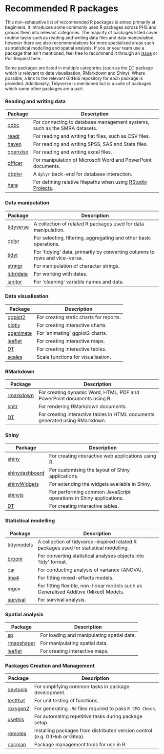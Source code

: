 # Recommended R packages

This non-exhaustive list of recommended R packages is aimed primarily at beginners. It introduces some commonly used R packages across PHS and groups them into relevant categories. The majority of packages listed cover routine tasks such as reading and writing data files and data manipulation, however there are also recommendations for more specialised areas such as statistical modelling and spatial analysis. If you or your team use a package that isn't mentioned, feel free to recommend it through an [Issue](https://github.com/Public-Health-Scotland/R-Resources/issues) or Pull Request here.

Some packages are listed in multiple categories (such as the [DT](https://github.com/rstudio/DT) package which is relevant to data visualisation, RMarkdown and Shiny). Where possible, a link to the relevant GitHub repository for each package is provided. Additionally, Tidyverse is mentioned but is a suite of packages which some other packages are a part.


### Reading and writing data

Package | Description
--- | ---
[odbc](https://github.com/r-dbi/odbc) | For connecting to database management systems, such as the SMRA datasets.
[readr](https://github.com/tidyverse/readr) | For reading and writing flat files, such as CSV files.
[haven](https://github.com/tidyverse/haven) | For reading and writing SPSS, SAS and Stata files.
[openxlsx](https://github.com/ycphs/openxlsx) | For reading and writing excel files.
[officer](https://github.com/davidgohel/officer) | For manipulation of Microsoft Word and PowerPoint documents.
[dbplyr](https://github.com/tidyverse/dbplyr) | A `dplyr` back-end for database interaction.
[here](https://github.com/r-lib/here) | For defining relative filepaths when using [RStudio Projects](https://support.rstudio.com/hc/en-us/articles/200526207-Using-Projects).

### Data manipulation

Package | Description
--- | ---
[tidyverse](https://github.com/tidyverse) | A collection of related R packages used for data manipulation.
[dplyr](https://github.com/tidyverse/dplyr) | For selecting, filtering, aggregating and other basic operations.
[tidyr](https://github.com/tidyverse/tidyr) | For 'tidying' data, primarily by converting columns to rows and vice-versa.
[stringr](https://github.com/tidyverse/stringr) | For manipulation of character strings.
[lubridate](https://github.com/tidyverse/lubridate) | For working with dates.
[janitor](https://github.com/sfirke/janitor) | For 'cleaning' variable names and data.


### Data visualisation

Package | Description
--- | ---
[ggplot2](https://github.com/tidyverse/ggplot2) | For creating static charts for reports.
[plotly](https://github.com/ropensci/plotly) | For creating interactive charts.
[gganimate](https://github.com/thomasp85/gganimate) | For 'animating' ggplot2 charts.
[leaflet](https://github.com/rstudio/leaflet) | For creating interactive maps.
[DT](https://github.com/rstudio/DT) | For creating interactive tables.
[scales](https://github.com/r-lib/scales) | Scale functions for visualisation.


### RMarkdown

Package | Description
--- | ---
[rmarkdown](https://github.com/rstudio/rmarkdown) | For creating dynamic Word, HTML, PDF and PowerPoint documents using R.
[knitr](https://github.com/yihui/knitr) | For rendering RMarkdown documents.
[DT](https://github.com/rstudio/DT) | For creating interactive tables in HTML documents generated using RMarkdown.


### Shiny

Package | Description
--- | ---
[shiny](https://github.com/rstudio/shiny) | For creating interactive web applications using R.
[shinydashboard](https://github.com/rstudio/shinydashboard) | For customising the layout of Shiny applications.
[shinyWidgets](https://github.com/dreamRs/shinyWidgets) | For extending the widgets available in Shiny.
[shinyjs](https://github.com/daattali/shinyjs) | For performing common JavaScript operations in Shiny applications.
[DT](https://github.com/rstudio/DT) | For creating interactive tables.


### Statistical modelling

Package | Description
--- | ---
[tidymodels](https://github.com/tidymodels) | A collection of tidyverse-inspired related R packages used for statistical modelling.
[broom](https://github.com/tidymodels/broom) | For converting statistical analyses objects into 'tidy' format.
[car](https://github.com/cran/car) | For conducting analysis of variance (ANOVA).
[lme4](https://github.com/lme4/lme4) | For fitting mixed-effects models.
[mgcv](https://github.com/cran/mgcv) | For fitting flexible, non-linear models such as Generalised Additive (Mixed) Models.
[survival](https://github.com/therneau/survival) | For survival analysis.


### Spatial analysis

Package | Description
--- | ---
[sp](https://github.com/edzer/sp) | For loading and manipulating spatial data.
[rmapshaper](https://github.com/ateucher/rmapshaper) | For manipulating spatial data.
[leaflet](https://github.com/rstudio/leaflet) | For creating interactive maps.


### Packages Creation and Management

Package | Description
--- | ---
[devtools](https://github.com/r-lib/devtools) | For simplifying common tasks in package development.
[testthat](https://github.com/r-lib/testthat) | For unit testing of functions.
[roxygen2](https://github.com/klutometis/roxygen) | For generating `.Rd` files required to pass `R CMD Check`.
[usethis](https://github.com/r-lib/usethis) | For automating repetitive tasks during package setup.
[remotes](https://github.com/r-lib/remotes) | Installing packages from distributed version control (e.g. GitHub or Gitea).
[pacman](https://github.com/trinker/pacman) | Package management tools for use in R.

